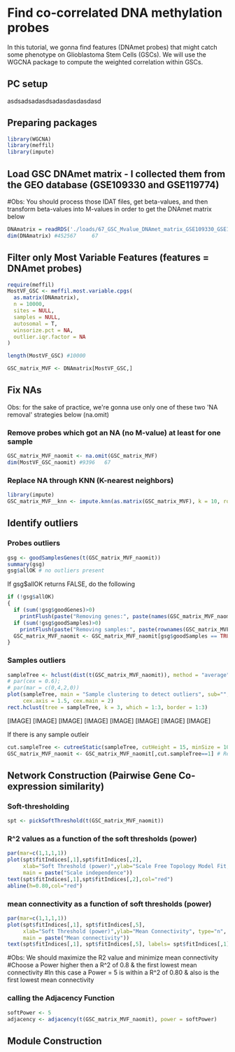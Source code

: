 # Find co-correlated DNA methylation probes 

In this tutorial, we gonna find features (DNAmet probes) that might catch some phenotype on Glioblastoma Stem Cells (GSCs).
We will use the WGCNA package to compute the weighted correlation within GSCs.

## PC setup 
asdsadsadasdsadasdasdasdasd

## Preparing packages

```r
library(WGCNA)
library(meffil)
library(impute)

```

## Load GSC DNAmet matrix - I collected them from the GEO database (GSE109330 and GSE119774)

#Obs: You should process those IDAT files, get beta-values, and then transform beta-values into M-values in order to get the DNAmet matrix below

```r
DNAmatrix = readRDS('./loads/67_GSC_Mvalue_DNAmet_matrix_GSE109330_GSE119774.rds')
dim(DNAmatrix) #452567     67
```

## Filter only Most Variable Features (features = DNAmet probes)

```r
require(meffil)
MostVF_GSC <- meffil.most.variable.cpgs(
  as.matrix(DNAmatrix),
  n = 10000,
  sites = NULL,
  samples = NULL,
  autosomal = T,
  winsorize.pct = NA,
  outlier.iqr.factor = NA
)

length(MostVF_GSC) #10000

GSC_matrix_MVF <- DNAmatrix[MostVF_GSC,]
```

## Fix NAs 

Obs: for the sake of practice, we're gonna use only one of these two 'NA removal' strategies below (na.omit)
### Remove probes which got an NA (no M-value) at least for one sample

```r
GSC_matrix_MVF_naomit <- na.omit(GSC_matrix_MVF)
dim(MostVF_GSC_naomit) #9396   67
```

### Replace NA through KNN (K-nearest neighbors)

```r
library(impute)
GSC_matrix_MVF__knn <- impute.knn(as.matrix(GSC_matrix_MVF), k = 10, rowmax = 0.8, colmax = 0.8, maxp = 1500, rng.seed=362436069)[[1]]
```

## Identify outliers 

### Probes outliers
```r
gsg <- goodSamplesGenes(t(GSC_matrix_MVF_naomit))
summary(gsg)
gsg$allOK # no outliers present
```

If gsg$allOK returns FALSE, do the following 

```r
if (!gsg$allOK)
{
  if (sum(!gsg$goodGenes)>0) 
    printFlush(paste("Removing genes:", paste(names(GSC_matrix_MVF_naomit)[!gsg$goodGenes], collapse = ", "))); #Identifies and prints outlier genes
  if (sum(!gsg$goodSamples)>0)
    printFlush(paste("Removing samples:", paste(rownames(GSC_matrix_MVF_naomit)[!gsg$goodSamples], collapse = ", "))); #Identifies and prints oulier samples
  GSC_matrix_MVF_naomit <- GSC_matrix_MVF_naomit[gsg$goodSamples == TRUE, gsg$goodGenes == TRUE] # Removes the offending genes and samples from the data
}
```

### Samples outliers

```r
sampleTree <- hclust(dist(t(GSC_matrix_MVF_naomit)), method = "average") 
# par(cex = 0.6);
# par(mar = c(0,4,2,0))
plot(sampleTree, main = "Sample clustering to detect outliers", sub="", xlab="", cex.lab = 1.5,
     cex.axis = 1.5, cex.main = 2)
rect.hclust(tree = sampleTree, k = 3, which = 1:3, border = 1:3)
```

[IMAGE] [IMAGE] [IMAGE] [IMAGE] [IMAGE] [IMAGE] [IMAGE] [IMAGE]

If there is any sample outleir 

```r
cut.sampleTree <- cutreeStatic(sampleTree, cutHeight = 15, minSize = 10) 
GSC_matrix_MVF_naomit <- GSC_matrix_MVF_naomit[,cut.sampleTree==1] # Remove outlier
```


## Network Construction (Pairwise Gene Co-expression similarity)

### Soft-thresholding
```r
spt <- pickSoftThreshold(t(GSC_matrix_MVF_naomit)) 
```

### R^2 values as a function of the soft thresholds (power)
```r
par(mar=c(1,1,1,1))
plot(spt$fitIndices[,1],spt$fitIndices[,2],
     xlab="Soft Threshold (power)",ylab="Scale Free Topology Model Fit,signed R^2",type="n",
     main = paste("Scale independence"))
text(spt$fitIndices[,1],spt$fitIndices[,2],col="red")
abline(h=0.80,col="red")
```

### mean connectivity as a function of soft thresholds (power)
```r
par(mar=c(1,1,1,1))
plot(spt$fitIndices[,1], spt$fitIndices[,5],
     xlab="Soft Threshold (power)",ylab="Mean Connectivity", type="n",
     main = paste("Mean connectivity"))
text(spt$fitIndices[,1], spt$fitIndices[,5], labels= spt$fitIndices[,1],col="red")
```

#Obs: We should maximize the R2 value and minimize mean connectivity
#Choose a Power higher then a R^2 of 0.8 & the first lowest mean connectivity
#In this case a Power = 5 is within a R^2 of 0.80 & also is the first lowest mean connectivity


### calling the Adjacency Function

```r
softPower <- 5
adjacency <- adjacency(t(GSC_matrix_MVF_naomit), power = softPower)
```


## Module Construction










